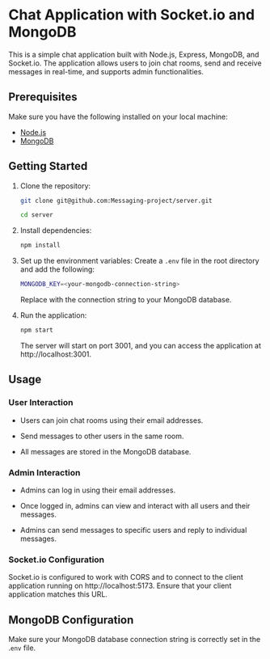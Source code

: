 # Chat Application with Socket.io and MongoDB

This is a simple chat application built with Node.js, Express, MongoDB, and Socket.io. The application allows users to join chat rooms, send and receive messages in real-time, and supports admin functionalities.

## Prerequisites

Make sure you have the following installed on your local machine:

- [Node.js](https://nodejs.org/)
- [MongoDB](https://www.mongodb.com/try/download/community)

## Getting Started

1. Clone the repository:

   ```bash
   git clone git@github.com:Messaging-project/server.git

   cd server
   ```

2. Install dependencies:

   ```bash
   npm install
   ```

3. Set up the environment variables:
   Create a `.env` file in the root directory and add the following:

   ```bash
   MONGODB_KEY=<your-mongodb-connection-string>
   ```

   Replace <your-mongodb-connection-string> with the connection string to your MongoDB database.

4. Run the application:
   ```bash
   npm start
   ```
   The server will start on port 3001, and you can access the application at http://localhost:3001.

## Usage

### User Interaction

- Users can join chat rooms using their email addresses.

- Send messages to other users in the same room.

- All messages are stored in the MongoDB database.

### Admin Interaction

- Admins can log in using their email addresses.

- Once logged in, admins can view and interact with all users and their messages.

- Admins can send messages to specific users and reply to individual messages.

### Socket.io Configuration

Socket.io is configured to work with CORS and to connect to the client application running on http://localhost:5173. Ensure that your client application matches this URL.

## MongoDB Configuration

Make sure your MongoDB database connection string is correctly set in the .`env` file.
